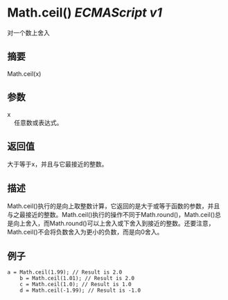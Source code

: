 # Math.ceil() _ECMAScript v1_

对一个数上舍入

## 摘要

Math.ceil(x)

## 参数

x  
    任意数或表达式。

## 返回值

大于等于x，并且与它最接近的整数。

## 描述

Math.ceil()执行的是向上取整数计算，它返回的是大于或等于函数的参数，并且与之最接近的整数。Math.ceil()执行的操作不同于Math.round()，Math.ceil()总是向上舍入，而Math.round()可以上舍入或下舍入到接近的整数。还要注意，Math.ceil()不会将负数舍入为更小的负数，而是向0舍入。

## 例子

    a = Math.ceil(1.99); // Result is 2.0
        b = Math.ceil(1.01); // Result is 2.0
        c = Math.ceil(1.0); // Result is 1.0
        d = Math.ceil(-1.99); // Result is -1.0

